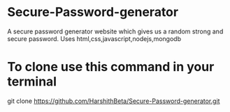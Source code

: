# Secure-Password-generator
A secure password generator website which gives us a random strong and secure password.
Uses html,css,javascript,nodejs,mongodb

# To clone use this command in your terminal
git clone https://github.com/HarshithBeta/Secure-Password-generator.git
